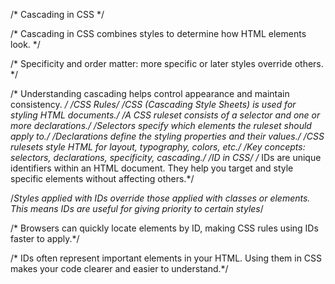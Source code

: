 /* Cascading in CSS */

/* Cascading in CSS combines styles to determine how HTML elements look. */

/* Specificity and order matter: more specific or later styles override others. */

/* Understanding cascading helps control appearance and maintain consistency. */
/*CSS Rules*/
/*CSS (Cascading Style Sheets) is used for styling HTML documents.*/
/*A CSS ruleset consists of a selector and one or more declarations.*/
/*Selectors specify which elements the ruleset should apply to.*/
/*Declarations define the styling properties and their values.*/
/*CSS rulesets style HTML for layout, typography, colors, etc.*/
/*Key concepts: selectors, declarations, specificity, cascading.*/
/*ID in CSS*/
/* IDs are unique identifiers within an HTML document. They help you target and style specific elements without affecting others.*/

/*Styles applied with IDs override those applied with classes or elements. This means IDs are useful for giving priority to certain styles*/

/* Browsers can quickly locate elements by ID, making CSS rules using IDs faster to apply.*/

/* IDs often represent important elements in your HTML. Using them in CSS makes your code clearer and easier to understand.*/